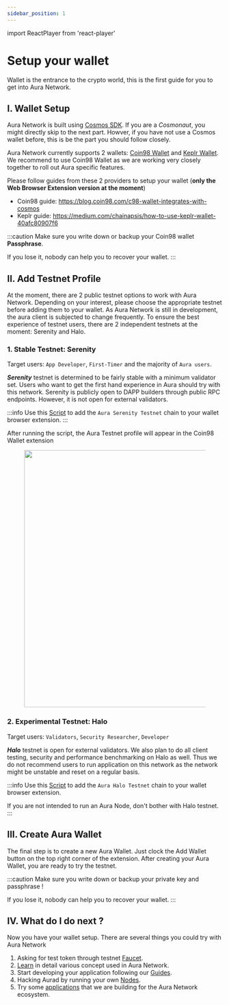 ```yaml
---
sidebar_position: 1
---
```

import ReactPlayer from 'react-player'

# Setup your wallet
Wallet is the entrance to the crypto world, this is the first guide for you to get into Aura Network. 

## I. Wallet Setup
Aura Network is built using [Cosmos SDK](https://v1.cosmos.network/sdk). If you are a *Cosmonaut*, you might directly skip to the next part.
Howver, if you have not use a Cosmos wallet before, this is be the part you should follow closely.

Aura Network currently supports 2 wallets: [Coin98 Wallet](https://wallet.coin98.com/) and [Keplr Wallet](https://www.keplr.app/). We recommend to use Coin98 Wallet as we are working very closely together to roll out Aura specific features.

Please follow guides from these 2 providers to setup your wallet (**only the Web Browser Extension version at the moment**)
- Coin98 guide: https://blog.coin98.com/c98-wallet-integrates-with-cosmos
- Keplr guide: https://medium.com/chainapsis/how-to-use-keplr-wallet-40afc80907f6

:::caution
Make sure you write down or backup your Coin98 wallet **Passphrase**. 

If you lose it, nobody can help you to recover your wallet.
:::

<div className='player-wrapper'>
    <ReactPlayer 
        playing 
        controls 
        url='/video/Introduction_Wallet.mp4' 
        className='react-player'
        width='100%'
        height='100%'
    />
</div>

## II. Add Testnet Profile

At the moment, there are 2 public testnet options to work with Aura Network. Depending on your interest, please choose the appropriate testnet before adding them to your wallet. As Aura Network is still in development, the aura client is subjected to change frequently. To ensure the best experience of testnet users, there are 2 independent testnets at the moment: Serenity and Halo.

### 1. Stable Testnet: Serenity

Target users: `App Developer`, `First-Timer` and the majority of `Aura users`.

***Serenity*** testnet is determined to be fairly stable with a minimum validator set. Users who want to get the first hand experience in Aura should try with this network. Serenity is publicly open to DAPP builders through public RPC endpoints. However, it is not open for external validators.

:::info
Use this [Script](https://jsfiddle.net/eledra/kc6yhLpz/) to add the `Aura Serenity Testnet` chain to your wallet browser extension.
:::

After running the script, the Aura Testnet profile will appear in the Coin98 Wallet extension

<figure>
  <img src="/img/tutorial/profile.png" width="600px"/>
</figure>


### 2. Experimental Testnet: Halo

Target users: `Validators`, `Security Researcher`, `Developer`

***Halo*** testnet is open for external validators. We also plan to do all client testing, security and performance benchmarking on Halo as well. Thus we do not recommend users to run application on this network as the network might be unstable and reset on a regular basis.

:::info
Use this [Script](https://jsfiddle.net/eledra/g34qhdn6/) to add the `Aura Halo Testnet` chain to your wallet browser extension.

If you are not intended to run an Aura Node, don't bother with Halo testnet.
:::

## III. Create Aura Wallet
The final step is to create a new Aura Wallet. Just clock the Add Wallet button on the top right corner of the extension. After creating your Aura Wallet, you are ready to try the testnet.

:::caution
Make sure you write down or backup your private key and passphrase !

If you lose it, nobody can help you to recover your wallet.
:::

<div className='player-wrapper'>
    <ReactPlayer 
        playing 
        controls 
        url='/video/Add_Wallet.mp4' 
        className='react-player'
        width='100%'
        height='100%'
    />
</div>

## IV. What do I do next ?

Now you have your wallet setup. There are several things you could try with Aura Network

1. Asking for test token through testnet [Faucet](./faucet.md).
2. [Learn](../protocol/) in detail various concept used in Aura Network.
3. Start developing your application following our [Guides](../../developer/dapp.md).
4. Hacking Aurad by running your own [Nodes](../../validator/running-a-fullnode.md).
5. Try some [applications](../../product) that we are building for the Aura Network ecosystem.
